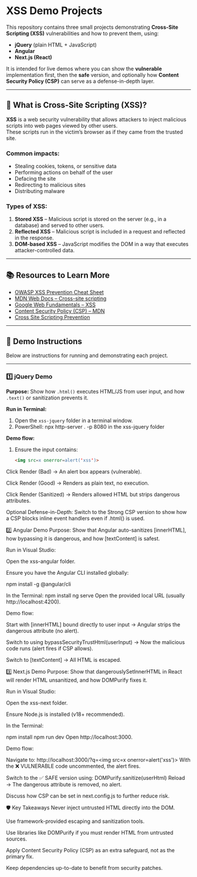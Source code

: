 # XSS Demo Projects

This repository contains three small projects demonstrating **Cross-Site Scripting (XSS)** vulnerabilities and how to prevent them, using:

- **jQuery** (plain HTML + JavaScript)
- **Angular**
- **Next.js (React)**

It is intended for live demos where you can show the **vulnerable** implementation first, then the **safe** version, and optionally how **Content Security Policy (CSP)** can serve as a defense-in-depth layer.

---

## 📌 What is Cross-Site Scripting (XSS)?

**XSS** is a web security vulnerability that allows attackers to inject malicious scripts into web pages viewed by other users.  
These scripts run in the victim’s browser as if they came from the trusted site.

### Common impacts:
- Stealing cookies, tokens, or sensitive data
- Performing actions on behalf of the user
- Defacing the site
- Redirecting to malicious sites
- Distributing malware

### Types of XSS:
1. **Stored XSS** – Malicious script is stored on the server (e.g., in a database) and served to other users.
2. **Reflected XSS** – Malicious script is included in a request and reflected in the response.
3. **DOM-based XSS** – JavaScript modifies the DOM in a way that executes attacker-controlled data.

---

## 📚 Resources to Learn More

- [OWASP XSS Prevention Cheat Sheet](https://owasp.org/www-community/xss-prevention)
- [MDN Web Docs – Cross-site scripting](https://developer.mozilla.org/en-US/docs/Glossary/Cross-site_scripting)
- [Google Web Fundamentals – XSS](https://web.dev/articles/security-xss)
- [Content Security Policy (CSP) – MDN](https://developer.mozilla.org/en-US/docs/Web/HTTP/CSP)
- [Cross Site Scripting Prevention](https://cheatsheetseries.owasp.org/cheatsheets/Cross_Site_Scripting_Prevention_Cheat_Sheet.html)

---

## 🎯 Demo Instructions

Below are instructions for running and demonstrating each project.

---

### 1️⃣ jQuery Demo

**Purpose:** Show how `.html()` executes HTML/JS from user input, and how `.text()` or sanitization prevents it.

**Run in Terminal:**
1. Open the `xss-jquery` folder in a terminal window.
2. PowerShell: npx http-server . -p 8080 in the xss-jquery folder

**Demo flow:**
1. Ensure the input contains:
   ```html
   <img src=x onerror=alert('xss')>
Click Render (Bad) → An alert box appears (vulnerable).

Click Render (Good) → Renders as plain text, no execution.

Click Render (Sanitized) → Renders allowed HTML but strips dangerous attributes.

Optional Defense-in-Depth:
Switch to the Strong CSP version to show how a CSP blocks inline event handlers even if .html() is used.

2️⃣ Angular Demo
Purpose: Show that Angular auto-sanitizes [innerHTML], how bypassing it is dangerous, and how [textContent] is safest.

Run in Visual Studio:

Open the xss-angular folder.

Ensure you have the Angular CLI installed globally:

npm install -g @angular/cli

In the Terminal:
npm install
ng serve
Open the provided local URL (usually http://localhost:4200).

Demo flow:

Start with [innerHTML] bound directly to user input → Angular strips the dangerous attribute (no alert).

Switch to using bypassSecurityTrustHtml(userInput) → Now the malicious code runs (alert fires if CSP allows).

Switch to [textContent] → All HTML is escaped.

3️⃣ Next.js Demo
Purpose: Show that dangerouslySetInnerHTML in React will render HTML unsanitized, and how DOMPurify fixes it.

Run in Visual Studio:

Open the xss-next folder.

Ensure Node.js is installed (v18+ recommended).

In the Terminal:

npm install
npm run dev
Open http://localhost:3000.

Demo flow:

Navigate to:
http://localhost:3000/?q=<img src=x onerror=alert('xss')>
With the ❌ VULNERABLE code uncommented, the alert fires.

Switch to the ✅ SAFE version using:
DOMPurify.sanitize(userHtml)
Reload → The dangerous attribute is removed, no alert.

Discuss how CSP can be set in next.config.js to further reduce risk.

🛡️ Key Takeaways
Never inject untrusted HTML directly into the DOM.

Use framework-provided escaping and sanitization tools.

Use libraries like DOMPurify if you must render HTML from untrusted sources.

Apply Content Security Policy (CSP) as an extra safeguard, not as the primary fix.

Keep dependencies up-to-date to benefit from security patches.
